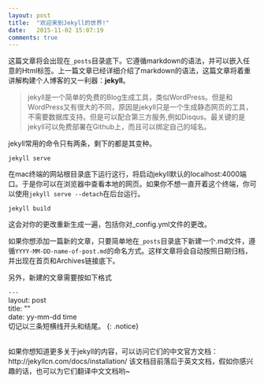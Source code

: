 ```yaml
---
layout: post
title:  "欢迎来到Jekyll的世界!"
date:   2015-11-02 15:07:19
comments: true
---
```

这篇文章将会出现在`_posts`目录底下。它遵循markdown的语法，并可以嵌入任意的Html标签。上一篇文章已经详细介绍了markdown的语法，这篇文章将着重讲解构建个人博客的又一利器：__jekyll__。

>jekyll是一个简单的免费的Blog生成工具，类似WordPress。但是和WordPress又有很大的不同，原因是jekyll只是一个生成静态网页的工具，不需要数据库支持。但是可以配合第三方服务,例如Disqus。最关键的是jekyll可以免费部署在Github上，而且可以绑定自己的域名。

jekyll常用的命令只有两条，剩下的都是其变种。

`jekyll serve`

在mac终端的网站根目录底下运行这行，将启动jekyll默认的localhost:4000端口。于是你可以在浏览器中查看本地的网页。如果你不想一直开着这个终端，你可以使用`jekyll serve --detach`在后台运行。

`jekyll build`

这会对你的更改重新生成一遍，包括你对_config.yml文件的更改。

<!--more-->

如果你想添加一篇新的文章，只要简单地在`_posts`目录底下新建一个.md文件，遵循`YYYY-MM-DD-name-of-post.md`的命名方式。这样文章将会自动按照日期归档，并出现在首页和Archives链接底下。

另外，新建的文章需要按如下格式

`---`  
layout: post  
title: ""  
date: yy-mm-dd time  
切记以三条短横线开头和结尾。
{: .notice}

<br/>
如果你想知道更多关于jekyll的内容，可以访问它们的中文官方文档：<a>http://jekyllcn.com/docs/installation/</a> 该文档目前落后于英文文档，假如你感兴趣的话，也可以为它们翻译中文文档哟~
<br/>


[jekyll]:      http://jekyllrb.com
[jekyll-gh]:   https://github.com/jekyll/jekyll
[jekyll-help]: https://github.com/jekyll/jekyll-help
